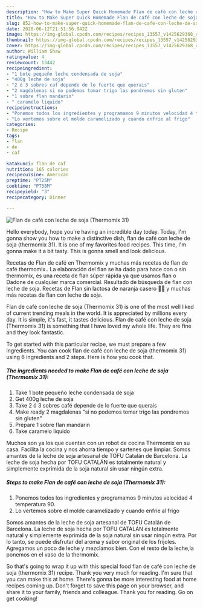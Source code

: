 ```yaml
---
description: "How to Make Super Quick Homemade Flan de café con leche de soja (Thermomix 31)"
title: "How to Make Super Quick Homemade Flan de café con leche de soja (Thermomix 31)"
slug: 852-how-to-make-super-quick-homemade-flan-de-cafe-con-leche-de-soja-thermomix-31
date: 2020-06-12T21:51:56.942Z
image: https://img-global.cpcdn.com/recipes/recipes_13557_v1425629368_receta_foto_00013557-g1gsiqy3yvdxohmfuggu/751x532cq70/flan-de-cafe-con-leche-de-soja-thermomix-31-foto-principal.jpg
thumbnail: https://img-global.cpcdn.com/recipes/recipes_13557_v1425629368_receta_foto_00013557-g1gsiqy3yvdxohmfuggu/751x532cq70/flan-de-cafe-con-leche-de-soja-thermomix-31-foto-principal.jpg
cover: https://img-global.cpcdn.com/recipes/recipes_13557_v1425629368_receta_foto_00013557-g1gsiqy3yvdxohmfuggu/751x532cq70/flan-de-cafe-con-leche-de-soja-thermomix-31-foto-principal.jpg
author: William Shaw
ratingvalue: 4
reviewcount: 13442
recipeingredient:
- "1 bote pequeño leche condensada de soja"
- "400g leche de soja"
- "2 ó 3 sobres caf depende de lo fuerte que querais"
- "2 magdalenas si no podemos tomar trigo las pondremos sin gluten"
- "1 sobre flan mandarin"
- " caramelo liquido"
recipeinstructions:
- "Ponemos todos los ingredientes y programamos 9 minutos velocidad 4 temperatura 90."
- "Lo vertemos sobre el molde caramelizado y cuando enfrie al frigo"
categories:
- Recipe
tags:
- flan
- de
- caf

katakunci: flan de caf 
nutrition: 165 calories
recipecuisine: American
preptime: "PT25M"
cooktime: "PT38M"
recipeyield: "3"
recipecategory: Dinner

---
```



![Flan de café con leche de soja (Thermomix 31)](https://img-global.cpcdn.com/recipes/recipes_13557_v1425629368_receta_foto_00013557-g1gsiqy3yvdxohmfuggu/751x532cq70/flan-de-cafe-con-leche-de-soja-thermomix-31-foto-principal.jpg)

Hello everybody, hope you're having an incredible day today. Today, I'm gonna show you how to make a distinctive dish, flan de café con leche de soja (thermomix 31). It is one of my favorites food recipes. This time, I'm gonna make it a bit tasty. This is gonna smell and look delicious.

Recetas de Flan de café en Thermomix y muchas más recetas de flan de café thermomix.. La elaboración del flan se ha dado para hace con o sin thermomix, es una receta de flan súper rápida ya que usamos flan o Dadone de cualquier marca comercial. Resultado de búsqueda de flan con leche de soja. Recetas de Flan sin lactosa de naranja casero 🍊🍮 y muchas más recetas de flan con leche de soja.

Flan de café con leche de soja (Thermomix 31) is one of the most well liked of current trending meals in the world. It is appreciated by millions every day. It is simple, it's fast, it tastes delicious. Flan de café con leche de soja (Thermomix 31) is something that I have loved my whole life. They are fine and they look fantastic.


To get started with this particular recipe, we must prepare a few ingredients. You can cook flan de café con leche de soja (thermomix 31) using 6 ingredients and 2 steps. Here is how you cook that.

<!--inarticleads1-->

##### The ingredients needed to make Flan de café con leche de soja (Thermomix 31):

1. Take 1 bote pequeño leche condensada de soja
1. Get 400g leche de soja
1. Take 2 ó 3 sobres café depende de lo fuerte que querais
1. Make ready 2 magdalenas &#34;si no podemos tomar trigo las pondremos sin gluten&#34;
1. Prepare 1 sobre flan mandarin
1. Take  caramelo liquido


Muchos son ya los que cuentan con un robot de cocina Thermomix en su casa. Facilita la cocina y nos ahorra tiempo y sartenes que limpiar. Somos amantes de la leche de soja artesanal de TOFU Catalán de Barcelona. La leche de soja hecha por TOFU CATALÁN es totalmente natural y simplemente exprimida de la soja natural sin usar ningún extra. 

<!--inarticleads2-->

##### Steps to make Flan de café con leche de soja (Thermomix 31):

1. Ponemos todos los ingredientes y programamos 9 minutos velocidad 4 temperatura 90.
1. Lo vertemos sobre el molde caramelizado y cuando enfrie al frigo


Somos amantes de la leche de soja artesanal de TOFU Catalán de Barcelona. La leche de soja hecha por TOFU CATALÁN es totalmente natural y simplemente exprimida de la soja natural sin usar ningún extra. Por lo tanto, se puede disfrutar del aroma y sabor original de los frijoles. Agregamos un poco de leche y mezclamos bien. Con el resto de la leche,la ponemos en el vaso de la thermomix. 

So that's going to wrap it up with this special food flan de café con leche de soja (thermomix 31) recipe. Thank you very much for reading. I'm sure that you can make this at home. There's gonna be more interesting food at home recipes coming up. Don't forget to save this page on your browser, and share it to your family, friends and colleague. Thank you for reading. Go on get cooking!
